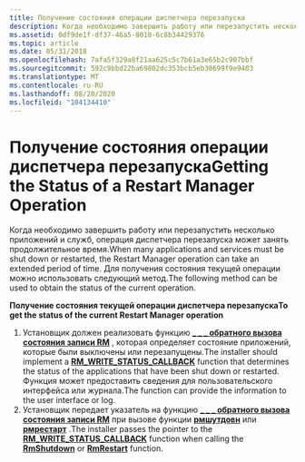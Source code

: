 ```yaml
---
title: Получение состояния операции диспетчера перезапуска
description: Когда необходимо завершить работу или перезапустить несколько приложений и служб, операция диспетчера перезапуска может занять продолжительное время. Для получения состояния текущей операции можно использовать следующий метод.
ms.assetid: 0df9de1f-df37-46a5-8010-6c8b34429376
ms.topic: article
ms.date: 05/31/2018
ms.openlocfilehash: 7afa5f329a8f21aa625c5c7b61a3e65b2c907bbf
ms.sourcegitcommit: 592c9bbd22ba69802dc353bcb5eb30699f9e9403
ms.translationtype: MT
ms.contentlocale: ru-RU
ms.lasthandoff: 08/20/2020
ms.locfileid: "104134410"
---
```

# <a name="getting-the-status-of-a-restart-manager-operation"></a><span data-ttu-id="87bb4-104">Получение состояния операции диспетчера перезапуска</span><span class="sxs-lookup"><span data-stu-id="87bb4-104">Getting the Status of a Restart Manager Operation</span></span>

<span data-ttu-id="87bb4-105">Когда необходимо завершить работу или перезапустить несколько приложений и служб, операция диспетчера перезапуска может занять продолжительное время.</span><span class="sxs-lookup"><span data-stu-id="87bb4-105">When many applications and services must be shut down or restarted, the Restart Manager operation can take an extended period of time.</span></span> <span data-ttu-id="87bb4-106">Для получения состояния текущей операции можно использовать следующий метод.</span><span class="sxs-lookup"><span data-stu-id="87bb4-106">The following method can be used to obtain the status of the current operation.</span></span>

<span data-ttu-id="87bb4-107">**Получение состояния текущей операции диспетчера перезапуска**</span><span class="sxs-lookup"><span data-stu-id="87bb4-107">**To get the status of the current Restart Manager operation**</span></span>

1.  <span data-ttu-id="87bb4-108">Установщик должен реализовать функцию [**\_ \_ \_ обратного вызова состояния записи RM**](/windows/win32/api/restartmanager/nc-restartmanager-rm_write_status_callback) , которая определяет состояние приложений, которые были выключены или перезапущены.</span><span class="sxs-lookup"><span data-stu-id="87bb4-108">The installer should implement a [**RM\_WRITE\_STATUS\_CALLBACK**](/windows/win32/api/restartmanager/nc-restartmanager-rm_write_status_callback) function that determines the status of the applications that have been shut down or restarted.</span></span> <span data-ttu-id="87bb4-109">Функция может предоставить сведения для пользовательского интерфейса или журнала.</span><span class="sxs-lookup"><span data-stu-id="87bb4-109">The function can provide the information to the user interface or log.</span></span>
2.  <span data-ttu-id="87bb4-110">Установщик передает указатель на функцию [**\_ \_ \_ обратного вызова состояния записи RM**](/windows/win32/api/restartmanager/nc-restartmanager-rm_write_status_callback) при вызове функции [**рмшутдовн**](/windows/desktop/api/RestartManager/nf-restartmanager-rmshutdown) или [**рмрестарт**](/windows/desktop/api/RestartManager/nf-restartmanager-rmrestart) .</span><span class="sxs-lookup"><span data-stu-id="87bb4-110">The installer passes the pointer to the [**RM\_WRITE\_STATUS\_CALLBACK**](/windows/win32/api/restartmanager/nc-restartmanager-rm_write_status_callback) function when calling the [**RmShutdown**](/windows/desktop/api/RestartManager/nf-restartmanager-rmshutdown) or [**RmRestart**](/windows/desktop/api/RestartManager/nf-restartmanager-rmrestart) function.</span></span>

 

 